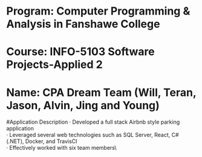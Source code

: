 # Program: Computer Programming & Analysis in Fanshawe College
# Course: INFO-5103 Software Projects-Applied 2
# Name: CPA Dream Team (Will, Teran, Jason, Alvin, Jing and Young)

#Application Description
· Developed a full stack Airbnb style parking application\
· Leveraged several web technologies such as SQL Server, React, C# (.NET), Docker, and TravisCI\
· Effectively worked with six team members\
